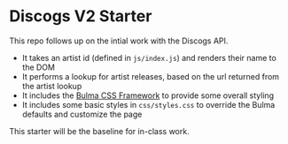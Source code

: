 # Discogs V2 Starter

This repo follows up on the intial work with the Discogs API.

* It takes an artist id (defined in `js/index.js`) and renders their name to the DOM
* It performs a lookup for artist releases, based on the url returned from the artist lookup
* It includes the [Bulma CSS Framework](https://bulma.io/documentation/overview/) to provide some overall styling
* It includes some basic styles in `css/styles.css` to override the Bulma defaults and customize the page

This starter will be the baseline for in-class work.
